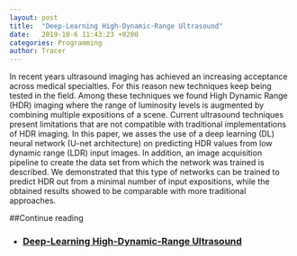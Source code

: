 ```yaml
---
layout: post
title:  "Deep-Learning High-Dynamic-Range Ultrasound"
date:   2019-10-6 11:43:23 +0200
categories: Programming
author: Tracer
---
```

In recent years ultrasound imaging has achieved an increasing acceptance across medical specialties. For this reason new techniques keep being tested in the field. Among these techniques we found High Dynamic Range (HDR) imaging where the range of luminosity levels is augmented by combining multiple expositions of a scene. Current ultrasound techniques present limitations that are not compatible with traditional implementations of HDR imaging. In this paper, we asses the use of a deep learning (DL) neural network (U-net architecture) on predicting HDR values from low dynamic range (LDR) input images. In addition, an image acquisition pipeline to create the data set from which the network was trained is described. We demonstrated that this type of networks can be trained to predict HDR out from a minimal number of input expositions, while the obtained results showed to be comparable with more traditional approaches.

##Continue reading
 - ### [Deep-Learning High-Dynamic-Range Ultrasound](https://ieeexplore.ieee.org/document/8925685)